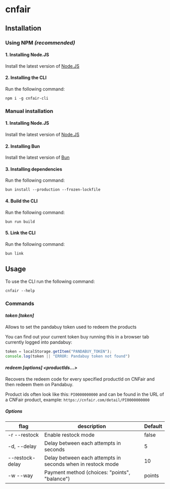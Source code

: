 # cnfair

## Installation

### Using NPM *(recommended)*

#### 1. Installing Node.JS

Install the latest version of [Node.JS](https://nodejs.org/en)

#### 2. Installing the CLI

Run the following command:

``npm i -g cnfair-cli``

### Manual installation

#### 1. Installing Node.JS

Install the latest version of [Node.JS](https://nodejs.org/en)

#### 2. Installing Bun

Install the latest version of [Bun](https://bun.sh/)

#### 3. Installing dependencies

Run the following command:

``bun install --production --frozen-lockfile``

#### 4. Build the CLI

Run the following command:

``bun run build``

#### 5. Link the CLI

Run the following command:

``bun link``

## Usage

To use the CLI run the following command:

``cnfair --help``

### Commands

#### *token [token]*

Allows to set the pandabuy token used to redeem the products

You can find out your current token buy running this in a browser tab currently logged into pandabuy:

```javascript
token = localStorage.getItem("PANDABUY_TOKEN");
console.log(token || "ERROR: Pandabuy token not found")
```

#### *redeem [options] <productIds...>*

Recovers the redeem code for every specified productId on CNFair and then redeem them on Pandabuy.

Product ids often look like this: ``PI0000000000`` and can be found in the URL of a CNFair product, example:
``https://cnfair.com/detail/PI0000000000``

##### Options

| flag                     | description                                                 | Default |
|--------------------------|-------------------------------------------------------------|---------|
| -r --restock             | Enable restock mode                                         | false   |
| -d, --delay <amount>     | Delay between each attempts in seconds                      | 5       |
| --restock-delay <amount> | Delay between each attempts in seconds when in restock mode | 10      |
| -w --way                 | Payment method (choices: "points", "balance")               | points  |